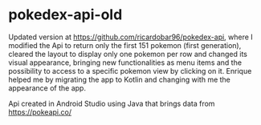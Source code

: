# pokedex-api-old

Updated version at https://github.com/ricardobar96/pokedex-api, where I modified the Api to return only the first 151 pokemon (first generation), cleared the layout to display only one pokemon per row and changed its visual appearance, bringing new functionalities as menu items and the possibility to access to a specific pokemon view by clicking on it. Enrique helped me by migrating the app to Kotlin and changing with me the appearance of the app.

Api created in Android Studio using Java that brings data from https://pokeapi.co/
